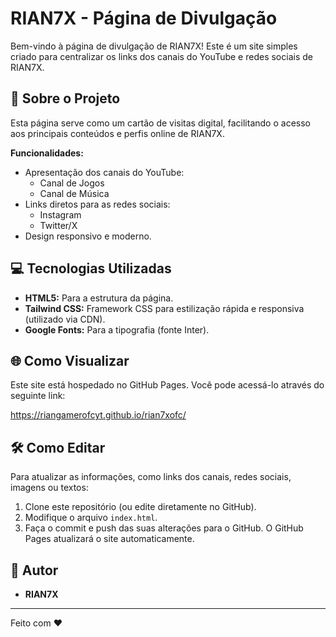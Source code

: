 # RIAN7X - Página de Divulgação

Bem-vindo à página de divulgação de RIAN7X! Este é um site simples criado para centralizar os links dos canais do YouTube e redes sociais de RIAN7X.

## 🚀 Sobre o Projeto

Esta página serve como um cartão de visitas digital, facilitando o acesso aos principais conteúdos e perfis online de RIAN7X.

**Funcionalidades:**
* Apresentação dos canais do YouTube:
    * Canal de Jogos
    * Canal de Música
* Links diretos para as redes sociais:
    * Instagram
    * Twitter/X
* Design responsivo e moderno.

## 💻 Tecnologias Utilizadas

* **HTML5:** Para a estrutura da página.
* **Tailwind CSS:** Framework CSS para estilização rápida e responsiva (utilizado via CDN).
* **Google Fonts:** Para a tipografia (fonte Inter).

## 🌐 Como Visualizar

Este site está hospedado no GitHub Pages. Você pode acessá-lo através do seguinte link:

https://riangamerofcyt.github.io/rian7xofc/

## 🛠️ Como Editar

Para atualizar as informações, como links dos canais, redes sociais, imagens ou textos:
1.  Clone este repositório (ou edite diretamente no GitHub).
2.  Modifique o arquivo `index.html`.
3.  Faça o commit e push das suas alterações para o GitHub. O GitHub Pages atualizará o site automaticamente.

## 👤 Autor

* **RIAN7X**

---

Feito com ❤️
